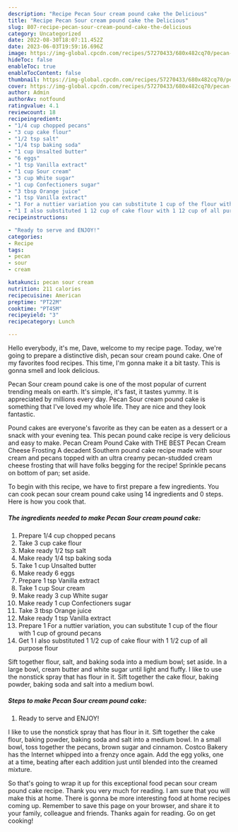 ```yaml
---
description: "Recipe Pecan Sour cream pound cake the Delicious"
title: "Recipe Pecan Sour cream pound cake the Delicious"
slug: 807-recipe-pecan-sour-cream-pound-cake-the-delicious
category: Uncategorized
date: 2022-08-30T18:07:11.452Z
date: 2023-06-03T19:59:16.696Z
image: https://img-global.cpcdn.com/recipes/57270433/680x482cq70/pecan-sour-cream-pound-cake-recipe-main-photo.jpg
hideToc: false
enableToc: true
enableTocContent: false
thumbnail: https://img-global.cpcdn.com/recipes/57270433/680x482cq70/pecan-sour-cream-pound-cake-recipe-main-photo.jpg
cover: https://img-global.cpcdn.com/recipes/57270433/680x482cq70/pecan-sour-cream-pound-cake-recipe-main-photo.jpg
author: Admin
authorAv: notfound
ratingvalue: 4.1
reviewcount: 18
recipeingredient:
- "1/4 cup chopped pecans"
- "3 cup cake flour"
- "1/2 tsp salt"
- "1/4 tsp baking soda"
- "1 cup Unsalted butter"
- "6 eggs"
- "1 tsp Vanilla extract"
- "1 cup Sour cream"
- "3 cup White sugar"
- "1 cup Confectioners sugar"
- "3 tbsp Orange juice"
- "1 tsp Vanilla extract"
- "1 For a nuttier variation you can substitute 1 cup of the flour with 1 cup of ground pecans"
- "1 I also substituted 1 12 cup of cake flour with 1 12 cup of all purpose flour"
recipeinstructions:

- "Ready to serve and ENJOY!"
categories:
- Recipe
tags:
- pecan
- sour
- cream

katakunci: pecan sour cream 
nutrition: 211 calories
recipecuisine: American
preptime: "PT22M"
cooktime: "PT45M"
recipeyield: "3"
recipecategory: Lunch

---
```



Hello everybody, it's me, Dave, welcome to my recipe page. Today, we're going to prepare a distinctive dish, pecan sour cream pound cake. One of my favorites food recipes. This time, I'm gonna make it a bit tasty. This is gonna smell and look delicious.

Pecan Sour cream pound cake is one of the most popular of current trending meals on earth. It's simple, it's fast, it tastes yummy. It is appreciated by millions every day. Pecan Sour cream pound cake is something that I've loved my whole life. They are nice and they look fantastic.

Pound cakes are everyone&#39;s favorite as they can be eaten as a dessert or a snack with your evening tea. This pecan pound cake recipe is very delicious and easy to make. Pecan Cream Pound Cake with THE BEST Pecan Cream Cheese Frosting A decadent Southern pound cake recipe made with sour cream and pecans topped with an ultra creamy pecan-studded cream cheese frosting that will have folks begging for the recipe! Sprinkle pecans on bottom of pan; set aside.


To begin with this recipe, we have to first prepare a few ingredients. You can cook pecan sour cream pound cake using 14 ingredients and 0 steps. Here is how you cook that.

<!--inarticleads1-->

##### The ingredients needed to make Pecan Sour cream pound cake:

1. Prepare 1/4 cup chopped pecans
1. Take 3 cup cake flour
1. Make ready 1/2 tsp salt
1. Make ready 1/4 tsp baking soda
1. Take 1 cup Unsalted butter
1. Make ready 6 eggs
1. Prepare 1 tsp Vanilla extract
1. Take 1 cup Sour cream
1. Make ready 3 cup White sugar
1. Make ready 1 cup Confectioners sugar
1. Take 3 tbsp Orange juice
1. Make ready 1 tsp Vanilla extract
1. Prepare 1 For a nuttier variation, you can substitute 1 cup of the flour with 1 cup of ground pecans
1. Get 1 I also substituted 1 1/2 cup of cake flour with 1 1/2 cup of all purpose flour


Sift together flour, salt, and baking soda into a medium bowl; set aside. In a large bowl, cream butter and white sugar until light and fluffy. I like to use the nonstick spray that has flour in it. Sift together the cake flour, baking powder, baking soda and salt into a medium bowl. 

<!--inarticleads2-->

##### Steps to make Pecan Sour cream pound cake:


1. Ready to serve and ENJOY!

I like to use the nonstick spray that has flour in it. Sift together the cake flour, baking powder, baking soda and salt into a medium bowl. In a small bowl, toss together the pecans, brown sugar and cinnamon. Costco Bakery has the Internet whipped into a frenzy once again. Add the egg yolks, one at a time, beating after each addition just until blended into the creamed mixture. 

So that's going to wrap it up for this exceptional food pecan sour cream pound cake recipe. Thank you very much for reading. I am sure that you will make this at home. There is gonna be more interesting food at home recipes coming up. Remember to save this page on your browser, and share it to your family, colleague and friends. Thanks again for reading. Go on get cooking!

